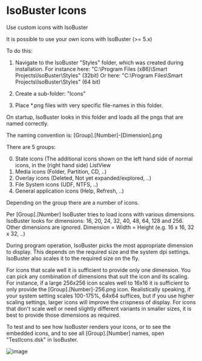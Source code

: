 # IsoBuster Icons
Use custom icons with IsoBuster

It is possible to use your own icons with IsoBuster (>= 5.x)

To do this:

1. Navigate to the IsoBuster "Styles" folder, which was created during installation.
  For instance here: "C:\Program Files (x86)\Smart Projects\IsoBuster\Styles" (32bit)
  Or here: "C:\Program Files\Smart Projects\IsoBuster\Styles" (64 bit)
  
2. Create a sub-folder: "Icons"

3. Place *.png files with very specific file-names in this folder.

On startup, IsoBuster looks in this folder and loads all the pngs that are named correctly.

The naming convention is:
[Group].[Number]-[Dimension].png

There are 5 groups:

0. State icons (The additional icons shown on the left hand side of normal icons, in the (right hand side) ListView
1. Media icons (Folder, Partition, CD, ..)
2. Overlay icons (Deleted, Not yet expanded/explored, ..)
3. File System icons (UDF, NTFS, ..)
4. General application icons (Help, Refresh, ..)

Depending on the group there are a number of icons.

Per [Group].[Number] IsoBuster tries to load icons with various dimensions.
IsoBuster looks for dimensions: 16, 20, 24, 32, 40, 48, 64, 128 and 256.
Other dimensions are ignored.  Dimension = Width = Height (e.g. 16 x 16, 32 x 32, ..)

During program operation, IsoBuster picks the most appropriate dimension to display.
This depends on the required size and the system dpi settings. IsoBuster also scales it to the required size on the fly.

For icons that scale well it is sufficient to provide only one dimension.  You can pick any combination of dimensions that suit the icon and its scaling.
For instance, if a large 256x256 icon scales well to 16x16 it is sufficient to only provide the [Group].[Number]-256.png icon.
Realistically speaking, if your system setting scales 100-175%, 64x64 suffices, but if you use higher scaling settings, larger icons will improve the crispness of display.
For icons that don't scale well or need slightly different variants in smaller sizes, it is best to provide those dimensions as required.

To test and to see how IsoBuster renders your icons, or to see the embedded icons, and to see all [Group].[Number] names, open "TestIcons.dsk" in IsoBuster.

![image](https://user-images.githubusercontent.com/58023319/225253661-11514d34-2e71-4ddf-bac0-c4dead5b7792.png)
